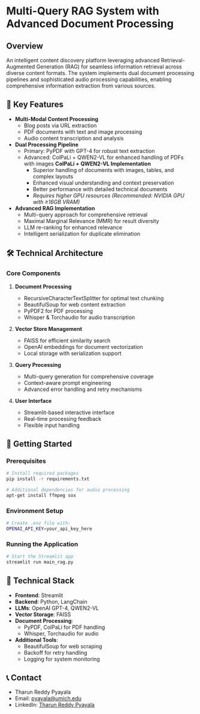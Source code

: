 # Multi-Query RAG System with Advanced Document Processing

## Overview
An intelligent content discovery platform leveraging advanced Retrieval-Augmented Generation (RAG) for seamless information retrieval across diverse content formats. The system implements dual document processing pipelines and sophisticated audio processing capabilities, enabling comprehensive information extraction from various sources.

## 🌟 Key Features
- **Multi-Modal Content Processing**
  - Blog posts via URL extraction
  - PDF documents with text and image processing
  - Audio content transcription and analysis
- **Dual Processing Pipeline**
  - Primary: PyPDF with GPT-4 for robust text extraction
  - Advanced: ColPaLi + QWEN2-VL for enhanced handling of PDFs with images
      **ColPaLi + QWEN2-VL Implementation**
     - Superior handling of documents with images, tables, and complex layouts
     - Enhanced visual understanding and context preservation
     - Better performance with detailed technical documents
     - *Requires higher GPU resources (Recommended: NVIDIA GPU with ≥16GB VRAM)*
- **Advanced RAG Implementation**
  - Multi-query approach for comprehensive retrieval
  - Maximal Marginal Relevance (MMR) for result diversity
  - LLM re-ranking for enhanced relevance
  - Intelligent serialization for duplicate elimination

## 🛠️ Technical Architecture

### Core Components
1. **Document Processing**
   - RecursiveCharacterTextSplitter for optimal text chunking
   - BeautifulSoup for web content extraction
   - PyPDF2 for PDF processing
   - Whisper & Torchaudio for audio transcription

2. **Vector Store Management**
   - FAISS for efficient similarity search
   - OpenAI embeddings for document vectorization
   - Local storage with serialization support

3. **Query Processing**
   - Multi-query generation for comprehensive coverage
   - Context-aware prompt engineering
   - Advanced error handling and retry mechanisms

4. **User Interface**
   - Streamlit-based interactive interface
   - Real-time processing feedback
   - Flexible input handling

## 🚀 Getting Started

### Prerequisites
```bash
# Install required packages
pip install -r requirements.txt

# Additional dependencies for audio processing
apt-get install ffmpeg sox
```

### Environment Setup
```bash
# Create .env file with:
OPENAI_API_KEY=your_api_key_here
```

### Running the Application
```bash
# Start the Streamlit app
streamlit run main_rag.py
```


## 🔧 Technical Stack
- **Frontend**: Streamlit
- **Backend**: Python, LangChain
- **LLMs**: OpenAI GPT-4, QWEN2-VL
- **Vector Storage**: FAISS
- **Document Processing**: 
  - PyPDF, ColPaLi for PDF handling
  - Whisper, Torchaudio for audio
- **Additional Tools**: 
  - BeautifulSoup for web scraping
  - Backoff for retry handling
  - Logging for system monitoring


## 📞 Contact
- Tharun Reddy Pyayala
- Email: pyayala@umich.edu
- LinkedIn: [Tharun Reddy Pyayala](https://www.linkedin.com/in/tharun-reddy-pyayala)
